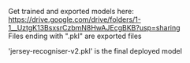 Get trained and exported models here: https://drive.google.com/drive/folders/1-1__UztgK13BsxsrCzbmN8HwAJEcgBKB?usp=sharing <br/>
Files ending with ".pkl" are exported files <br/>

'jersey-recogniser-v2.pkl' is the final deployed model
